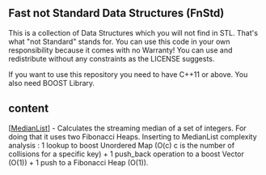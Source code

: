 Fast not Standard Data Structures (FnStd)
---

This is a collection of Data Structures which you will not find in STL. That's what "not Standard" stands for. You can use this code in your own responsibility because it comes with no Warranty! You can use and redistribute without any constraints as the LICENSE suggests.

If you want to use this repository you need to have C++11 or above. You also need BOOST Library.

content
--
[[MedianList](https://github.com/PGryllos/FnStd/tree/master/MedianList)]  - Calculates the streaming median of a set of integers. For doing that it uses two Fibonacci Heaps.
Inserting to MedianList complexity analysis : 1 lookup to boost Unordered Map (O(c) c is the number of collisions for a specific key) + 1 push_back operation to a boost Vector (O(1)) + 1 push to a Fibonacci Heap (O(1)).
